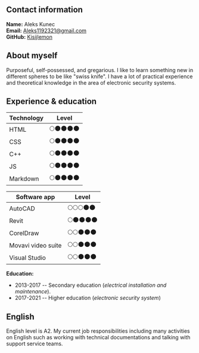 ## **Contact information** 
**Name:** Aleks Kunec  
**Email:** Aleks1192321@gmail.com  
**GitHub:** [Kisijlemon](https://github.com/KislijLemon)  

## **About myself**
Purposeful, self-possessed, and gregarious. I like to learn something new in different spheres to be like "swiss knife". I have a lot of practical experience and theoretical knowledge in the area of electronic security systems. 

## **Experience & education**

|Technology|Level| 
|-|-|
|HTML|🌕🌑🌑🌑🌑|
|CSS|🌕🌑🌑🌑🌑|
|C++|🌕🌑🌑🌑🌑|
|JS|🌕🌑🌑🌑🌑|
|Markdown|🌕🌑🌑🌑🌑|

|Software app|Level|
|-|-|
|AutoCAD|🌕🌕🌕🌑🌑|
|Revit|🌕🌑🌑🌑🌑|
|CorelDraw|🌕🌕🌑🌑🌑|
|Movavi video suite|🌕🌕🌑🌑🌑|
|Visual Studio|🌕🌕🌑🌑🌑|

**Education:**
- 2013-2017 -- Secondary education (*electrical installation and maintenance*). 
- 2017-2021 -- Higher education (*electronic security system*) 
  
## **English**
English level is А2. My current job responsibilities including many activities on English such as working with technical documentations and talking with support service teams.

